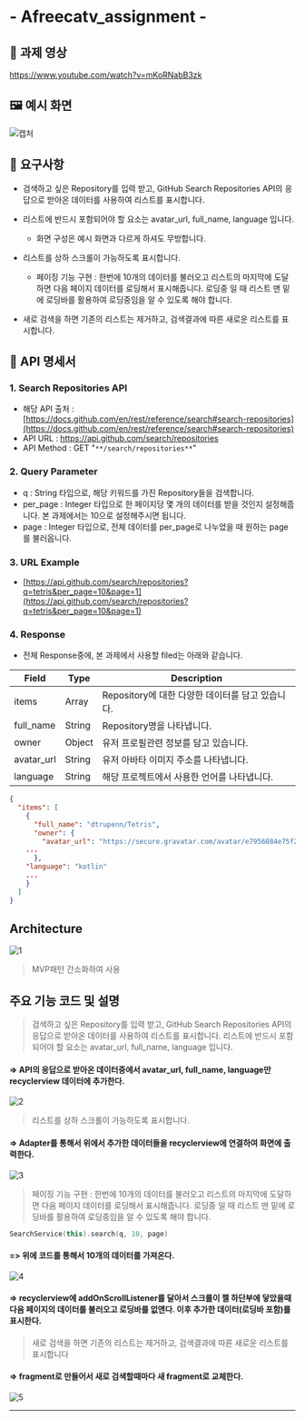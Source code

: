 
# - Afreecatv_assignment -
## 📱 과제 영상

https://www.youtube.com/watch?v=mKoRNabB3zk


## 🖼️ 예시 화면

![캡처](https://user-images.githubusercontent.com/42407740/148784751-8a6f5763-343d-4591-9fd1-adadd9eaee89.JPG)


## 📌 요구사항
 + 검색하고 싶은 Repository를 입력 받고, GitHub Search Repositories API의 응답으로 받아온 데이터를 사용하여 리스트를 표시합니다.

 + 리스트에 반드시 포함되어야 할 요소는 avatar_url, full_name, language 입니다.
    + 화면 구성은 예시 화면과 다르게 하셔도 무방합니다.

  + 리스트를 상하 스크롤이 가능하도록 표시합니다.

    + 페이징 기능 구현 : 한번에 10개의 데이터를 불러오고 리스트의 마지막에 도달하면 다음 페이지 데이터를 로딩해서 표시해줍니다. 로딩중 일 때 리스트 맨 밑에 로딩바를 활용하여 로딩중임을 알 수 있도록 해야 합니다.

  + 새로 검색을 하면 기존의 리스트는 제거하고, 검색결과에 따른 새로운 리스트를 표시합니다.


## 📄 API 명세서

### 1. Search Repositories API

- 해당 API 출처 : [https://docs.github.com/en/rest/reference/search#search-repositories](https://docs.github.com/en/rest/reference/search#search-repositories)
- API URL : https://api.github.com/search/repositories
- API Method : GET "`**/search/repositories**`"

### 2. Query Parameter

- q : String 타입으로, 해당 키워드를 가진 Repository들을 검색합니다.
- per_page : Integer  타입으로 한 페이지당 몇 개의 데이터를 받을 것인지 설정해줍니다. 본 과제에서는 10으로 설정해주시면 됩니다.
- page : Integer 타입으로, 전체 데이터를 per_page로 나누었을 때 원하는 page를 불러옵니다.

### 3. URL Example

- [https://api.github.com/search/repositories?q=tetris&per_page=10&page=1](https://api.github.com/search/repositories?q=tetris&per_page=10&page=1)

### 4. Response

- 전체 Response중에, 본 과제에서 사용할 filed는 아래와 같습니다.

| Field | Type | Description |
| --- | --- | --- |
| items | Array | Repository에 대한 다양한 데이터를 담고 있습니다. |
| full_name | String | Repository명을 나타냅니다. |
| owner | Object | 유저 프로필관련 정보를 담고 있습니다. |
| avatar_url | String | 유저 아바타 이미지 주소를 나타냅니다. |
| language | String | 해당 프로젝트에서 사용한 언어를 나타냅니다. |

```json
{
  "items": [
    {
      "full_name": "dtrupenn/Tetris",
      "owner": {
        "avatar_url": "https://secure.gravatar.com/avatar/e7956084e75f239de85d3a31bc172ace?d=https://a248.e.akamai.net/assets.github.com%2Fimages%2Fgravatars%2Fgravatar-user-420.png"
	...
      },
	"language": "kotlin"
	...
    }
  ]
}
```

## Architecture
![1](https://user-images.githubusercontent.com/42407740/148782238-2a2ad036-5d68-4c3d-8092-4803281f04a6.JPG)

> MVP패턴 간소화하여 사용

## 주요 기능 코드 및 설명

> 검색하고 싶은 Repository를 입력 받고, GitHub Search Repositories API의 응답으로 받아온 데이터를 사용하여 리스트를 표시합니다.
> 리스트에 반드시 포함되어야 할 요소는 avatar_url, full_name, language 입니다.
#### => API의 응답으로 받아온 데이터중에서 avatar_url, full_name, language만 recyclerview 데이터에 추가한다.
![2](https://user-images.githubusercontent.com/42407740/148782227-f4443818-410c-401a-bf36-d4e223c84001.JPG)


> 리스트를 상하 스크롤이 가능하도록 표시합니다.
#### => Adapter를 통해서 위에서 추가한 데이터들을 recyclerview에 연결하여 화면에 출력한다.
![3](https://user-images.githubusercontent.com/42407740/148782211-6b20ba0d-6cae-468c-bf3d-6919c9f1f0f4.JPG)


> 페이징 기능 구현 : 한번에 10개의 데이터를 불러오고 리스트의 마지막에 도달하면 다음 페이지 데이터를 로딩해서 표시해줍니다. 로딩중 일 때 리스트 맨 밑에 로딩바를 활용하여 로딩중임을 알 수 있도록 해야 합니다. 

```kotlin
SearchService(this).search(q, 10, page)
```
#### => 위에 코드를 통해서 10개의 데이터를 가져온다.

![4](https://user-images.githubusercontent.com/42407740/148782169-e409f92f-8220-4bab-9637-d107d04f1c7c.JPG)
#### => recyclerview에 addOnScrollListener를 달아서 스크롤이 젤 하단부에 닿았을때 다음 페이지의 데이터를 불러오고 로딩바를 없앤다. 이후 추가한 데이터(로딩바 포함)를 표시한다.

> 새로 검색을 하면 기존의 리스트는 제거하고, 검색결과에 따른 새로운 리스트를 표시합니다
#### => fragment로 만들어서 새로 검색할때마다 새 fragment로 교체한다.

![5](https://user-images.githubusercontent.com/42407740/148782094-aff2d2ff-a389-434d-8462-f649b7ecbf1e.JPG)

***
